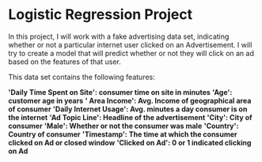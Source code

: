 # Logistic Regression Project 

In this project, I will work with a fake advertising data set, indicating whether or not a particular internet user clicked on an Advertisement. I will try to create a model that will predict whether or not they will click on an ad based on the features of that user.

This data set contains the following features:

**'Daily Time Spent on Site': consumer time on site in minutes**
**'Age': customer age in years**
**' Area Income': Avg. Income of geographical area of consumer**
**'Daily Internet Usage': Avg. minutes a day consumer is on the internet**
**'Ad Topic Line': Headline of the advertisement**
**'City': City of consumer**
**'Male': Whether or not the consumer was male**
**'Country': Country of consumer**
**'Timestamp': The time at which the consumer clicked on Ad or closed window**
**'Clicked on Ad': 0 or 1 indicated clicking on Ad**
